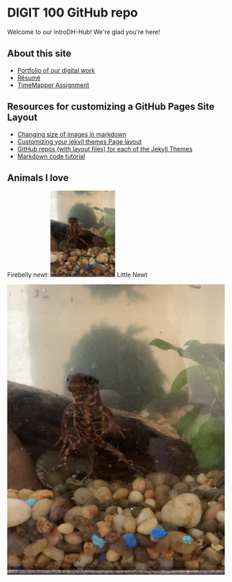 # DIGIT 100 GitHub repo
Welcome to our introDH-Hub! We're glad you're here!

## About this site
* [Portfolio of our digital work](portfolio.md)
* [Résumé](resume.md)
* [TimeMapper Assignment](timeMap.html)


## Resources for customizing a GitHub Pages Site Layout
* [Changing size of images in markdown](https://stackoverflow.com/questions/14675913/changing-image-size-in-markdown)
* [Customizing your jekyll themes Page layout](https://github.com/newtfire/introDH-Hub/issues/8)
* [GitHub repos (with layout files) for each of the Jekyll Themes](https://pages.github.com/themes/)
* [Markdown code tutorial](https://guides.github.com/features/mastering-markdown/)

## Animals I love
Firebelly newt:
<img src="images/littleNewt.jpg" alt="my pet Japanese firebelly newt" width="150"/>
Little Newt

![my pet Japanese firebelly newt](images/littleNewt.jpg)






